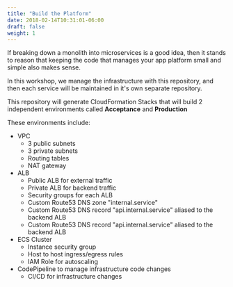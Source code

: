 ```yaml
---
title: "Build the Platform"
date: 2018-02-14T10:31:01-06:00
draft: false
weight: 1
---
```


If breaking down a monolith into microservices is a good idea, then it stands to reason that
keeping the code that manages your app platform small and simple also makes sense.

In this workshop, we manage the infrastructure with this repository, and then each service
will be maintained in it's own separate repository.

This repository will generate CloudFormation Stacks that will build 2 independent environments
called **Acceptance** and **Production**

These environments include:

- VPC
  - 3 public subnets
  - 3 private subnets
  - Routing tables
  - NAT gateway
- ALB
  - Public ALB for external traffic
  - Private ALB for backend traffic
  - Security groups for each ALB
  - Custom Route53 DNS zone "internal.service"
  - Custom Route53 DNS record "api.internal.service" aliased to the backend ALB
  - Custom Route53 DNS record "api.internal.service" aliased to the backend ALB
- ECS Cluster
  - Instance security group
  - Host to host ingress/egress rules
  - IAM Role for autoscaling
- CodePipeline to manage infrastructure code changes
  - CI/CD for infrastructure changes
